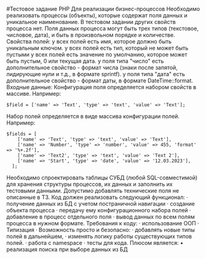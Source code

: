 #Тестовое задание PHP Для реализации бизнес-процессов 
Необходимо реализовать процессы (объекты), которые содержат поля данных и 
уникальное наименование. В тестовом задании других свойств процесса нет. 
Поля данных процесса могут быть трех типов (текстовое, числовое, дата), и быть в
произвольном порядке и количестве. Свойства полей: у всех полей есть имя, которое
должно быть уникальным ключом. у всех полей есть тип, который не может быть пустыми 
у всех полей есть значение по умолчанию, которое может быть пустым, 0 или текущая
дата. у поля типа "число" есть дополнительное свойство - формат числа 
(знаки после запятой, лидирующие нули и т.д., в формате sprintf). 
у поля типа "дата" есть дополнительное свойство - формат даты, в формате 
DateTime::format. Входные данные: Конфигурация поля определяется набором 
свойств в массиве. Например: 
```
$field = ['name' => 'Text', 'type' => 'text', 'value' => 'Text'];
```
Набор полей определяется в виде массива конфигурации полей. Например: 
```
$fields = [ 
    ['name' => 'Text', 'type' => 'text', 'value' => 'Text'], 
    ['name' => 'Number', 'type' => 'number', 'value' => 455, 'format' => '%+.2f'], 
    ['name' => 'Text2', 'type' => 'text', 'value' => 'Text 2'], 
    ['name' => 'Start', 'type' => 'date', 'value' => '12.03.2023'],
  ]; 
  ```
Необходимо спроектировать таблицы СУБД  (любой SQL-совместимой) для хранения структуры процессов, их данных и заполнить их тестовыми данными. Допустимо добавлять технические поля не описанные в ТЗ. Код должен реализовать следующий функционал: ·	получение данных из БД с учетом постраничной навигации ·	создание объекта процесса ·	передачу ему конфигурационного набора полей ·	добавление в процесс отдельного поля ·	вывод данных по всем полям процесса в нужном формате. Требования к коду: ·	использование ООП ·	Типизация ·	Возможность просто и безопасно: ·	добавлять новые типы полей в дальнейшем, ·	изменять логику работы существующих типов полей. ·	работа с namespace ·	тесты для кода. Плюсом является: •	реализация поиска при выборе данных из БД


